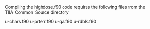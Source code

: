 Compiling the highdose.f90 code requires the following files 
from the TIIA_Common_Source directory

u-chars.f90
u-prterr.f90
u-qa.f90
u-rdblk.f90
